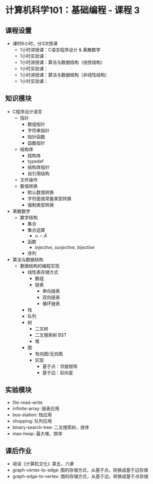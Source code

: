 # 计算机科学101：基础编程 - 课程 3

## 课程设置
- 课时6小时，分3次授课
    - 1小时讲授课：C语言程序设计 & 离散数学
    - 1小时实验课：
    - 1小时讲授课：算法与数据结构（线性结构）
    - 1小时实验课：
    - 1小时讲授课：算法与数据结构（非线性结构）
    - 1小时实验课：

## 知识模块

- C程序设计语言
    - 指针
        - 数组指针
        - 字符串指针
        - 指针函数
        - 函数指针
    - 结构体
        - 结构体
        - typedef
        - 结构体指针
        - 自引用结构
    - 文件操作
    - 数值转换
        - 默认数值转换
        - 字符面值常量类型转换
        - 强制类型转换
- 离散数学
    - 数学结构
        - 集合
        - 集合运算
            - $\cup$ $\cap$ $\bar{A}$
        - 函数
            - $injective$, $surjective$, $bijective$
        - 序列
- 算法与数据结构
    - 数据结构的编程实现
        - 线性表存储方式
            - 数组
            - 链表
                - 单向链表
                - 双向链表
                - 循环链表
        - 栈
        - 队列
        - 树
            - 二叉树
            - 二叉搜索树 BST
            - 堆
        - 图
            - 有向图/无向图
            - 实现
                - 基于点：邻接矩阵
                - 基于边：前向星

## 实验模块

- file-read-write
- infinite-array: 链表应用
- bus-station: 栈应用
- shopping: 队列应用
- binary-search-tree: 二叉搜索树，排序
- max-heap: 最大堆、排序

## 课后作业

- 阅读《计算机文化》第五、六章
- graph-vertex-to-edge: 图的存储方式，从基于点，转换成基于边存储
- graph-edge-to-vertex: 图的存储方式，从基于边，转换成基于点存储